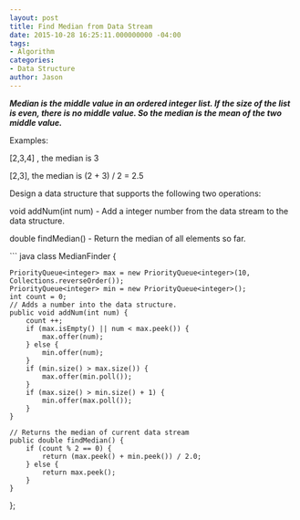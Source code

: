 ```yaml
---
layout: post
title: Find Median from Data Stream
date: 2015-10-28 16:25:11.000000000 -04:00
tags:
- Algorithm
categories:
- Data Structure
author: Jason
---
```

<p><strong><em>Median is the middle value in an ordered integer list. If the size of the list is even, there is no middle value. So the median is the mean of the two middle value.</em></strong></p>


<p>Examples:</p>
[2,3,4] , the median is 3</p>
<p>[2,3], the median is (2 + 3) / 2 = 2.5</p>
<p>Design a data structure that supports the following two operations:</p>
<p>void addNum(int num) - Add a integer number from the data stream to the data structure.</p>
double findMedian() - Return the median of all elements so far.</p>
``` java
class MedianFinder {
    
    PriorityQueue<integer> max = new PriorityQueue<integer>(10, Collections.reverseOrder());
    PriorityQueue<integer> min = new PriorityQueue<integer>();
    int count = 0;
    // Adds a number into the data structure.
    public void addNum(int num) {
        count ++;
        if (max.isEmpty() || num < max.peek()) {
            max.offer(num);
        } else {
            min.offer(num);
        }
        if (min.size() > max.size()) {
            max.offer(min.poll());
        }
        if (max.size() > min.size() + 1) {
            min.offer(max.poll());
        }
    }

    // Returns the median of current data stream
    public double findMedian() {
        if (count % 2 == 0) {
            return (max.peek() + min.peek()) / 2.0;
        } else {
            return max.peek();
        }
    }
};
```
